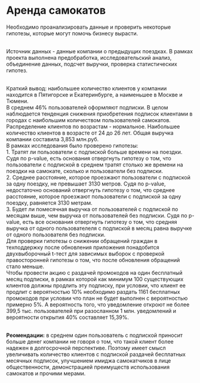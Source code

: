 # Аренда самокатов
Необходимо проанализировать данные и проверить некоторые гипотезы, которые могут помочь бизнесу вырасти.

<br>Источник данных - данные компании о предыдущих поездках. В рамках проекта выполнена предобработка, исследовательский анализ, объединение данных, подсчет выручки, проверка статистических гипотез.

<br>Краткий вывод: наибольшее количество клиентов у компании находится в Пятигорске и Екатеринбурге, а наименьшее в Москве и Тюмени.
<br>В среднем 46% пользователей оформляют подписки. В целом наблюдается тенденция снижения приобретения подписок клиентами в городах с наибольшим количеством пользователей самокатов.
Распределение клиентов по возрастам - нормальное. Наибольшее количество клиентов в возрасте от 24 до 26 лет. Общая выручка компании составила 3,853 млн.руб.
<br>В рамках исследования было проверено гипотезы:
<br>1. Тратят ли пользователи с подпиской больше времени на поездки. Судя по p-value, есть основания отвергнуть гипотезу о том, что пользователи с подпиской в среднем тратят столько же времени на поездки на самокате, сколько и пользователи без подписки.
<br>2. Среднее расстояние, которое проезжают пользователи с подпиской за одну поездку, не превышает 3130 метров. Судя по p-value, недостаточно оснований отвергнуть гипотезу о том, что среднее расстояние, которое проезжают пользователи с подпиской за одну поездку, равняется 3130 метрам.
<br>3. Будет ли помесячная выручка от пользователей с подпиской по месяцам выше, чем выручка от пользователей без подписки. Судя по p-value, есть все основания отвергнуть гипотезу о том, что средняя выручка от одного пользователеля с подпиской в месяц равна выручке от одного пользователя без подписки.
<br>Для проверки гипотезы о снижении обращений граждан в техподдержку после обновления приложения понадобится двухвыборочный t-тест для зависимых выборок с проверкой правосторонней гипотезы о том, что после обновления обращений стало меньше.
<br>Чтобы провести акцию с раздачей промокодов на один бесплатный месяц подписки, в рамках которой как минимум 100 существующих клиентов должны продлить эту подписку, при условии, что клиент ее продлит с вероятностью 10% необходимо раздать 1161 бесплатных промокодов при условии что план не будет выполнен с вероятностью примерно 5%. А вероятность того, что уведомление откроют не более 399,5 тыс. пользователей при разосланном 1 млн. уведомлений и вероятности открытия 40% составляет 15,39%.

<br>**Реомендации:** в среднем один пользователь с подпиской приносит больше денег компании не говоря о том, что такой клиент более надежен в долгосрочной перспективе. Поэтому имеет смысл увеличивать количество клиентов с подпиской раздачей бесплатных месячных подписок, улучшением имиджа самокатчиков в лице общественности, демонстрацией преимуществ использования самокатов и прочими мерами.
